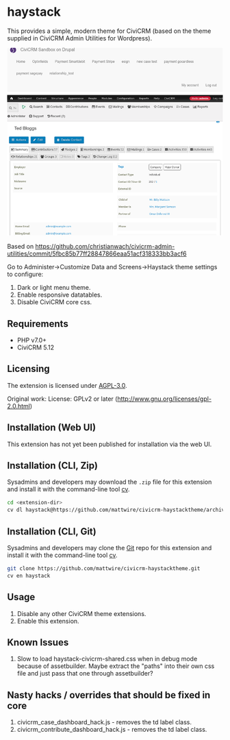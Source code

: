 # haystack

This provides a simple, modern theme for CiviCRM (based on the theme supplied in CiviCRM Admin Utilities for Wordpress).

![Screenshot](/images/contactsummary.png)

Based on https://github.com/christianwach/civicrm-admin-utilities/commit/5fbc85b77ff28847866eaa51acf318333bb3acf6

Go to Administer->Customize Data and Screens->Haystack theme settings to configure:
1. Dark or light menu theme.
2. Enable responsive datatables.
3. Disable CiviCRM core css.

## Requirements

* PHP v7.0+
* CiviCRM 5.12

## Licensing
The extension is licensed under [AGPL-3.0](LICENSE.txt).

Original work: License: GPLv2 or later (http://www.gnu.org/licenses/gpl-2.0.html)

## Installation (Web UI)

This extension has not yet been published for installation via the web UI.

## Installation (CLI, Zip)

Sysadmins and developers may download the `.zip` file for this extension and
install it with the command-line tool [cv](https://github.com/civicrm/cv).

```bash
cd <extension-dir>
cv dl haystack@https://github.com/mattwire/civicrm-haystacktheme/archive/master.zip
```

## Installation (CLI, Git)

Sysadmins and developers may clone the [Git](https://en.wikipedia.org/wiki/Git) repo for this extension and
install it with the command-line tool [cv](https://github.com/civicrm/cv).

```bash
git clone https://github.com/mattwire/civicrm-haystacktheme.git
cv en haystack
```

## Usage

1. Disable any other CiviCRM theme extensions.
2. Enable this extension.


## Known Issues
1. Slow to load haystack-civicrm-shared.css when in debug mode because of assetbuilder.  Maybe extract the "paths" into their own css file and just pass that one through assetbuilder?

## Nasty hacks / overrides that should be fixed in core
1. civicrm_case_dashboard_hack.js - removes the td label class.
2. civicrm_contribute_dashboard_hack.js - removes the td label class.
